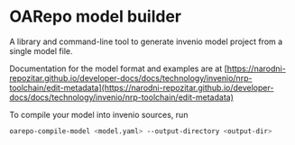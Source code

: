 # OARepo model builder

A library and command-line tool to generate invenio model project from a single model file.

Documentation for the model format and examples are at [https://narodni-repozitar.github.io/developer-docs/docs/technology/invenio/nrp-toolchain/edit-metadata](https://narodni-repozitar.github.io/developer-docs/docs/technology/invenio/nrp-toolchain/edit-metadata)

To compile your model into invenio sources, run

```bash
oarepo-compile-model <model.yaml> --output-directory <output-dir>
```